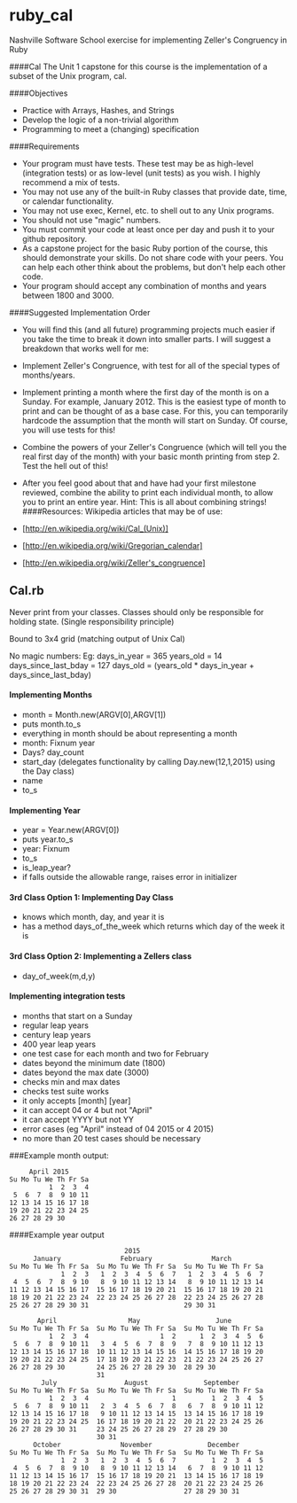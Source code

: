 # ruby_cal
Nashville Software School exercise for implementing Zeller's Congruency in Ruby

####Cal
The Unit 1 capstone for this course is the implementation of a subset of the Unix program, cal.

####Objectives

* Practice with Arrays, Hashes, and Strings
* Develop the logic of a non-trivial algorithm
* Programming to meet a (changing) specification

####Requirements

* Your program must have tests. These test may be as high-level (integration tests) or as low-level (unit tests) as you wish. I highly recommend a mix of tests.
* You may not use any of the built-in Ruby classes that provide date, time, or calendar functionality.
* You may not use exec, Kernel, etc. to shell out to any Unix programs.
* You should not use "magic" numbers.
* You must commit your code at least once per day and push it to your github repository.
* As a capstone project for the basic Ruby portion of the course, this should demonstrate your skills. Do not share code with your peers. You can help each other think about the problems, but don't help each other code.
* Your program should accept any combination of months and years between 1800 and 3000.

####Suggested Implementation Order

* You will find this (and all future) programming projects much easier if you take the time to break it down into smaller parts. I will suggest a breakdown that works well for me:

* Implement Zeller's Congruence, with test for all of the special types of months/years.
* Implement printing a month where the first day of the month is on a Sunday. For example, January 2012. This is the easiest type of month to print and can be thought of as a base case. For this, you can temporarily hardcode the assumption that the month will start on Sunday. Of course, you will use tests for this!
* Combine the powers of your Zeller's Congruence (which will tell you the real first day of the month) with your basic month printing from step 2. Test the hell out of this!
* After you feel good about that and have had your first milestone reviewed, combine the ability to print each individual month, to allow you to print an entire year. Hint: This is all about combining strings!
####Resources:
Wikipedia articles that may be of use:

* [http://en.wikipedia.org/wiki/Cal_(Unix)]
* [http://en.wikipedia.org/wiki/Gregorian_calendar]
* [http://en.wikipedia.org/wiki/Zeller's_congruence]

Cal.rb
-----
Never print from your classes. Classes should only be responsible for
holding state. (Single responsibility principle)

Bound to 3x4 grid (matching output of Unix Cal)

No magic numbers:
    Eg:
    days_in_year = 365
    years_old = 14
    days_since_last_bday = 127
    days_old = (years_old * days_in_year + days_since_last_bday)

#### Implementing Months
* month = Month.new(ARGV[0],ARGV[1])
* puts month.to_s
* everything in month should be about representing a month
* month: Fixnum year
* Days? day_count
* start_day (delegates functionality by calling Day.new(12,1,2015) using the Day class)
* name
* to_s

#### Implementing Year
* year = Year.new(ARGV[0])
* puts year.to_s
* year: Fixnum
* to_s
* is_leap_year?
* if falls outside the allowable range, raises error in initializer

#### 3rd Class Option 1: Implementing Day Class
* knows which month, day, and year it is
* has a method days_of_the_week which returns which day of the week it
  is

#### 3rd Class Option 2: Implementing a Zellers class
* day_of_week(m,d,y)

#### Implementing integration tests
* months that start on a Sunday
* regular leap years
* century leap years
* 400 year leap years
* one test case for each month and two for February
* dates beyond the minimum date (1800)
* dates beyond the max date (3000)
* checks min and max dates
* checks test suite works
* it only accepts [month] [year]
* it can accept 04 or 4 but not "April"
* it can accept YYYY but not YY
* error cases (eg "April" instead of 04 2015 or 4 2015)
* no more than 20 test cases should be necessary


###Example month output:

         April 2015
    Su Mo Tu We Th Fr Sa
              1  2  3  4
     5  6  7  8  9 10 11
    12 13 14 15 16 17 18
    19 20 21 22 23 24 25
    26 27 28 29 30

####Example year output

                                 2015
          January               February               March
    Su Mo Tu We Th Fr Sa  Su Mo Tu We Th Fr Sa  Su Mo Tu We Th Fr Sa
                 1  2  3   1  2  3  4  5  6  7   1  2  3  4  5  6  7
     4  5  6  7  8  9 10   8  9 10 11 12 13 14   8  9 10 11 12 13 14
    11 12 13 14 15 16 17  15 16 17 18 19 20 21  15 16 17 18 19 20 21
    18 19 20 21 22 23 24  22 23 24 25 26 27 28  22 23 24 25 26 27 28
    25 26 27 28 29 30 31                        29 30 31

           April                  May                   June
    Su Mo Tu We Th Fr Sa  Su Mo Tu We Th Fr Sa  Su Mo Tu We Th Fr Sa
              1  2  3  4                  1  2      1  2  3  4  5  6
     5  6  7  8  9 10 11   3  4  5  6  7  8  9   7  8  9 10 11 12 13
    12 13 14 15 16 17 18  10 11 12 13 14 15 16  14 15 16 17 18 19 20
    19 20 21 22 23 24 25  17 18 19 20 21 22 23  21 22 23 24 25 26 27
    26 27 28 29 30        24 25 26 27 28 29 30  28 29 30
                          31
            July                 August              September
    Su Mo Tu We Th Fr Sa  Su Mo Tu We Th Fr Sa  Su Mo Tu We Th Fr Sa
              1  2  3  4                     1         1  2  3  4  5
     5  6  7  8  9 10 11   2  3  4  5  6  7  8   6  7  8  9 10 11 12
    12 13 14 15 16 17 18   9 10 11 12 13 14 15  13 14 15 16 17 18 19
    19 20 21 22 23 24 25  16 17 18 19 20 21 22  20 21 22 23 24 25 26
    26 27 28 29 30 31     23 24 25 26 27 28 29  27 28 29 30
                          30 31
          October               November              December
    Su Mo Tu We Th Fr Sa  Su Mo Tu We Th Fr Sa  Su Mo Tu We Th Fr Sa
                 1  2  3   1  2  3  4  5  6  7         1  2  3  4  5
     4  5  6  7  8  9 10   8  9 10 11 12 13 14   6  7  8  9 10 11 12
    11 12 13 14 15 16 17  15 16 17 18 19 20 21  13 14 15 16 17 18 19
    18 19 20 21 22 23 24  22 23 24 25 26 27 28  20 21 22 23 24 25 26
    25 26 27 28 29 30 31  29 30                 27 28 29 30 31



